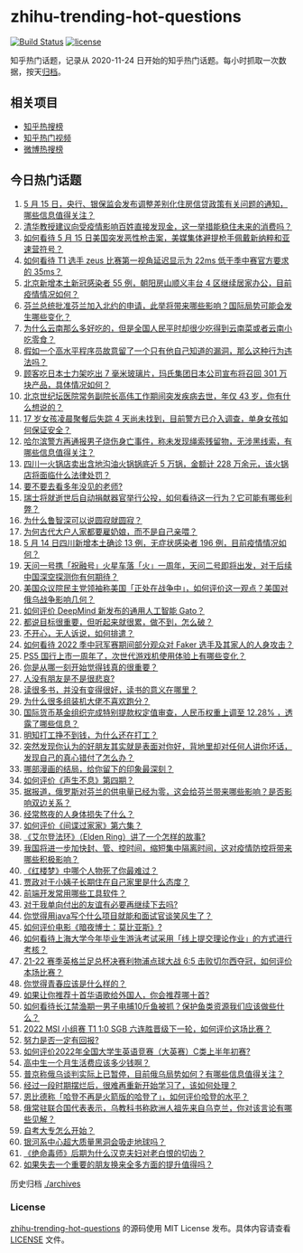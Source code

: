 # zhihu-trending-hot-questions

[![Build Status](https://github.com/justjavac/zhihu-trending-hot-questions/workflows/ci/badge.svg?branch=master)](https://github.com/justjavac/zhihu-trending-hot-questions/actions)
[![license](https://img.shields.io/github/license/justjavac/zhihu-trending-hot-questions)](https://github.com/justjavac/zhihu-trending-hot-questions/blob/master/LICENSE)

知乎热门话题，记录从 2020-11-24 日开始的知乎热门话题。每小时抓取一次数据，按天[归档](./archives)。

## 相关项目

- [知乎热搜榜](https://github.com/justjavac/zhihu-trending-top-search)
- [知乎热门视频](https://github.com/justjavac/zhihu-trending-hot-video)
- [微博热搜榜](https://github.com/justjavac/weibo-trending-hot-search)

## 今日热门话题

<!-- BEGIN -->
<!-- 最后更新时间 Mon May 16 2022 01:12:52 GMT+0800 (China Standard Time) -->

1. [5 月 15 日，央行、银保监会发布调整差别化住房信贷政策有关问题的通知，哪些信息值得关注？](https://www.zhihu.com/question/532920291)
1. [清华教授建议向受疫情影响百姓直接发现金，这一举措能稳住未来的消费吗？](https://www.zhihu.com/question/532888037)
1. [如何看待 5 月 15 日美国突发恶性枪击案，美媒集体避提枪手佩戴新纳粹和亚速营符号？](https://www.zhihu.com/question/532937560)
1. [如何看待 T1 选手 zeus 比赛第一视角延迟显示为 22ms 低于季中赛官方要求的 35ms？](https://www.zhihu.com/question/532955229)
1. [北京新增本土新冠感染者 55 例，朝阳房山顺义丰台 4 区继续居家办公，目前疫情情况如何？](https://www.zhihu.com/question/532945448)
1. [芬兰总统批准芬兰加入北约的申请，此举将带来哪些影响？国际局势可能会发生哪些变化？](https://www.zhihu.com/question/532951463)
1. [为什么云南那么多好吃的，但是全国人民平时却很少吃得到云南菜或者云南小吃零食？](https://www.zhihu.com/question/271888406)
1. [假如一个高水平程序员故意留了一个只有他自己知道的漏洞，那么这种行为违法吗？](https://www.zhihu.com/question/531724027)
1. [顾客吃日本士力架吃出 7 毫米玻璃片，玛氏集团日本公司宣布将召回 301 万块产品，具体情况如何？](https://www.zhihu.com/question/532915068)
1. [北京世纪坛医院常务副院长高伟工作期间突发疾病去世，年仅 43 岁，你有什么想说的？](https://www.zhihu.com/question/532936474)
1. [17 岁女孩凌晨聚餐后失踪 4 天尚未找到，目前警方已介入调查，单身女孩如何保证安全？](https://www.zhihu.com/question/532711524)
1. [哈尔滨警方再通报男子烧伤身亡事件，称未发现绳索残留物，无涉黑线索，有哪些信息值得关注？](https://www.zhihu.com/question/532980729)
1. [四川一火锅店卖出含地沟油火锅锅底近 5 万锅，金额计 228 万余元，该火锅店将面临什么法律处罚？](https://www.zhihu.com/question/531997537)
1. [要不要去看多年没见的老师?](https://www.zhihu.com/question/528277272)
1. [瑞士将就逝世后自动捐献器官举行公投，如何看待这一行为？它可能有哪些利弊？](https://www.zhihu.com/question/532952585)
1. [为什么鲁智深可以说圆寂就圆寂？](https://www.zhihu.com/question/46998574)
1. [为何古代大户人家都要雇奶娘，而不是自己亲喂？](https://www.zhihu.com/question/341788593)
1. [5 月 14 日四川新增本土确诊 13 例，无症状感染者 196 例，目前疫情情况如何？](https://www.zhihu.com/question/532892811)
1. [天问一号携「祝融号」火星车落「火」一周年，天问二号即将出发，对于后续中国深空探测你有何期待？](https://www.zhihu.com/question/532886915)
1. [美国众议院民主党领袖称美国「正处在战争中」，如何评价这一观点？美国对俄乌战争影响几何？](https://www.zhihu.com/question/532937931)
1. [如何评价 DeepMind 新发布的通用人工智能 Gato？](https://www.zhihu.com/question/532624382)
1. [都说目标很重要，但听起来就很累，做不到，怎么破？](https://www.zhihu.com/question/532031155)
1. [不开心，无人诉说，如何排遣？](https://www.zhihu.com/question/532963132)
1. [如何看待 2022 季中冠军赛期间部分观众对 Faker 选手及其家人的人身攻击？](https://www.zhihu.com/question/532654533)
1. [PS5 国行上市一周年了，次世代游戏机使用体验上有哪些变化？](https://www.zhihu.com/question/532608788)
1. [你是从哪一刻开始觉得钱真的很重要？](https://www.zhihu.com/question/532968565)
1. [人没有朋友是不是很悲哀?](https://www.zhihu.com/question/532884012)
1. [读很多书，并没有变得很好，读书的意义在哪里？](https://www.zhihu.com/question/532729735)
1. [为什么很多组装机大佬不喜欢跑分？](https://www.zhihu.com/question/350862976)
1. [国际货币基金组织完成特别提款权定值审查，人民币权重上调至 12.28% ，透露了哪些信息？](https://www.zhihu.com/question/532905432)
1. [明知打工挣不到钱，为什么还在打工？](https://www.zhihu.com/question/523020196)
1. [突然发现你认为的好朋友其实就是表面对你好，背地里却对任何人讲你坏话，发现自己的真心错付了怎么办？](https://www.zhihu.com/question/532769027)
1. [哪部漫画的结局，给你留下的印象最深刻？](https://www.zhihu.com/question/48938229)
1. [如何评价《声生不息》第四期？](https://www.zhihu.com/question/532552805)
1. [据报道，俄罗斯对芬兰的供电量已经为零，这会给芬兰带来哪些影响？是否影响双边关系？](https://www.zhihu.com/question/532909253)
1. [经常熬夜的人身体损失了什么？](https://www.zhihu.com/question/57235424)
1. [如何评价《间谍过家家》第六集？](https://www.zhihu.com/question/532857545)
1. [《艾尔登法环》（Elden Ring）讲了一个怎样的故事?](https://www.zhihu.com/question/517963071)
1. [我国将进一步加快封、管、控时间，缩短集中隔离时间，这对疫情防控将带来哪些积极影响？](https://www.zhihu.com/question/532646016)
1. [《红楼梦》中哪个人物死了你最难过？](https://www.zhihu.com/question/524430205)
1. [贾政对于小姨子长期住在自己家里是什么态度？](https://www.zhihu.com/question/531920277)
1. [前端开发常用哪些工具软件？](https://www.zhihu.com/question/64606609)
1. [对于我单向付出的友谊有必要再继续下去吗?](https://www.zhihu.com/question/522734035)
1. [你觉得用java写个什么项目就能和面试官谈笑风生了？](https://www.zhihu.com/question/26928687)
1. [如何评价电影《暗夜博士：莫比亚斯》?](https://www.zhihu.com/question/496303929)
1. [如何看待上海大学今年毕业生游泳考试采用「线上提交理论作业」的方式进行考核？](https://www.zhihu.com/question/532929445)
1. [21-22 赛季英格兰足总杯决赛利物浦点球大战 6:5 击败切尔西夺冠，如何评价本场比赛？](https://www.zhihu.com/question/532882884)
1. [你觉得青春应该是什么样的？](https://www.zhihu.com/question/527160158)
1. [如果让你推荐十首华语歌给外国人，你会推荐哪十首?](https://www.zhihu.com/question/285784037)
1. [如何看待长江禁渔期一男子电捕10斤鱼被抓？保护鱼类资源我们应该做些什么？](https://www.zhihu.com/question/532600791)
1. [2022 MSI 小组赛 T1 1:0 SGB 六连胜晋级下一轮，如何评价这场比赛？](https://www.zhihu.com/question/532950728)
1. [努力是否一定有回报?](https://www.zhihu.com/question/532920941)
1. [如何评价2022年全国大学生英语竞赛（大英赛）C类上半年初赛?](https://www.zhihu.com/question/532904997)
1. [高中生一个月生活费应该多少钱啊？](https://www.zhihu.com/question/532800083)
1. [普京称俄乌谈判实际上已暂停，目前俄乌局势如何？有哪些信息值得关注？](https://www.zhihu.com/question/532897551)
1. [经过一段时期摆烂后，很难再重新开始学习了，该如何处理？](https://www.zhihu.com/question/519113606)
1. [恩比德称「哈登不再是火箭版的哈登了」，如何评价哈登的水平？](https://www.zhihu.com/question/532620295)
1. [俄常驻联合国代表表示，乌教科书称欧洲人祖先来自乌克兰，你对该言论有哪些见解？](https://www.zhihu.com/question/532756756)
1. [自考大专怎么开始？](https://www.zhihu.com/question/22371587)
1. [银河系中心超大质量黑洞会吸走地球吗？](https://www.zhihu.com/question/532898759)
1. [《绝命毒师》后期为什么汉克夫妇对老白恨的切齿？](https://www.zhihu.com/question/37565221)
1. [如果失去一个重要的朋友换来全多方面的提升值得吗？](https://www.zhihu.com/question/532898110)

<!-- END -->

历史归档 [./archives](./archives)

### License

[zhihu-trending-hot-questions](https://github.com/justjavac/zhihu-trending-hot-questions)
的源码使用 MIT License 发布。具体内容请查看 [LICENSE](./LICENSE) 文件。
